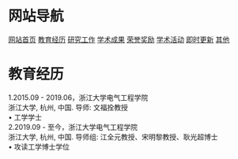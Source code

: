 # 网站导航
<a href="/jiaoyu.html">网站首页</a>
<a href="/jiaoyu.html">教育经历</a>
<a href="/jiaoyu.html">研究工作</a>
<a href="/jiaoyu.html">学术成果</a>
<a href="/jiaoyu.html">荣誉奖励</a>
<a href="/jiaoyu.html">学术活动</a>
<a href="/jiaoyu.html">即时更新</a>
<a href="/jiaoyu.html">其他</a>
# 教育经历
1.2015.09 - 2019.06，浙江大学电气工程学院
<br/>浙江大学, 杭州, 中国. 导师: 文福拴教授
<br/>• 工学学士
<br/>2.2019.09 - 至今，浙江大学电气工程学院
<br/>浙江大学, 杭州, 中国. 导师组: 江全元教授、宋明黎教授、耿光超博士
<br/>• 攻读工学博士学位
